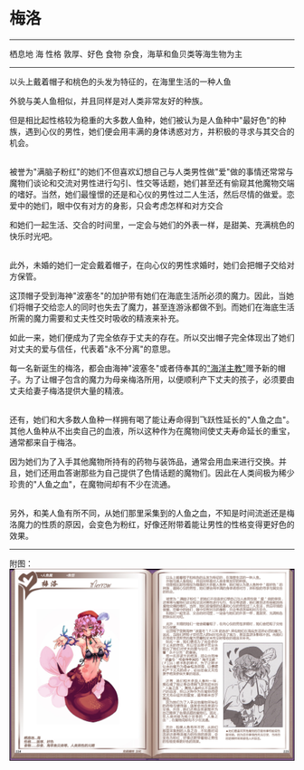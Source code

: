 # 梅洛

  -------- --------------------------------
  栖息地   海
  性格     敦厚、好色
  食物     杂食，海草和鱼贝类等海生物为主
  -------- --------------------------------

以头上戴着帽子和桃色的头发为特征的，在海里生活的一种人鱼

外貌与美人鱼相似，并且同样是对人类非常友好的种族。

但是相比起性格较为稳重的大多数人鱼种，她们被认为是人鱼种中"最好色"的种族，遇到心仪的男性，她们便会用丰满的身体诱惑对方，并积极的寻求与其交合的机会。

<br>
被誉为"满脑子粉红"的她们不但喜欢幻想自己与人类男性做"爱"做的事情还常常与魔物们谈论和交流对男性进行勾引、性交等话题，她们甚至还有偷窥其他魔物交端的嗜好。当然，她们最憧憬的还是和心仪的男性过二人生活，然后尽情的做爱。恋爱中的她们，眼中仅有对方的身影，只会考虑怎样和对方交合

和她们一起生活、交合的时间里，一定会与她们的外表一样，是甜美、充满桃色的快乐时光吧。

<br>
此外，未婚的她们一定会戴着帽子，在向心仪的男性求婚时，她们会把帽子交给对方保管。

这顶帽子受到海神"波塞冬"的加护带有她们在海底生活所必须的魔力。因此，当她们将帽子交给恋人的同时也失去了魔力，甚至连游泳都做不到。而她们在海底生活所需的魔力需要和丈夫性交时吸收的精液来补充。

如此一来，她们便成为了完全依存于丈夫的存在。所以交出帽子完全体现出了她们对丈夫的爱与信任，代表着"永不分离"的意思。

每一名新诞生的梅洛，都会由海神"波塞冬"或者侍奉其的["海洋主教"](51海洋主教.md)赠予新的帽子。为了让帽子包含的魔力为母亲梅洛所用，以便顺利产下丈夫的孩子，必须要由丈夫给妻子梅洛提供大量的精液。

<br>
还有，她们和大多数人鱼种一样拥有喝了能让寿命得到飞跃性延长的"人鱼之血"。其他人鱼种从不出卖自己的血液，所以这种作为在魔物间使丈夫寿命延长的重宝，通常都来自于梅洛。

因为她们为了入手其他魔物所持有的药物与装饰品，通常会用血来进行交换。并且，她们还用血答谢那些为自己提供了色情话题的魔物们。因此在人类间极为稀少珍贵的"人鱼之血"，在魔物间却有不少在流通。

<br>
另外，和美人鱼有所不同，从她们那里采集到的人鱼之血，不知是时间流逝还是梅洛魔力的性质的原因，会变色为粉红，好像还附带着能让男性的性格变得更好色的效果。

------------------------------------------------------------------------

附图： ![](img\魔物娘图鉴I\114-115梅洛.jpg)
